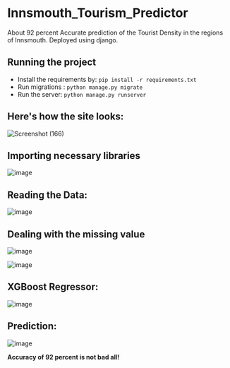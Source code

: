 # Innsmouth_Tourism_Predictor

About 92 percent Accurate prediction of the Tourist Density in the regions of Innsmouth. Deployed using django.

## Running the project

- Install the requirements by: `pip install -r requirements.txt`
- Run migrations : `python manage.py migrate`
- Run the server: `python manage.py runserver`

## Here's how the site looks:

![Screenshot (166)](https://user-images.githubusercontent.com/72303641/138700222-f4e72af7-1335-4f69-806c-ba8d71b1332b.png)


## Importing necessary libraries
![image](https://user-images.githubusercontent.com/72303641/138649322-68ceda9f-da8d-414e-93bd-96053d02a5d7.png)

 
## Reading the Data:
![image](https://user-images.githubusercontent.com/72303641/138649376-e13a0b9e-efc1-4685-9a7d-4b9edd4486e5.png)


## Dealing with the missing value
![image](https://user-images.githubusercontent.com/72303641/138649413-7cac5432-beeb-4c76-a05c-cdfaa22ceb82.png)

![image](https://user-images.githubusercontent.com/72303641/138649454-5cb1400b-1147-4d33-8d0f-62d8e8cbd23c.png)

 
## XGBoost Regressor:
![image](https://user-images.githubusercontent.com/72303641/138649485-0b2b9af3-3f8d-4807-a3fc-12e84a4b4ead.png)

## Prediction:

![image](https://user-images.githubusercontent.com/72303641/138649551-53351a56-39bb-405a-b80c-710bca981ca8.png)

**Accuracy of 92 percent is not bad all!**
